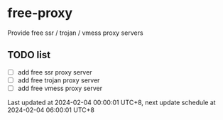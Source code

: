
# free-proxy
Provide free ssr / trojan / vmess proxy servers


## TODO list
- [ ] add free ssr proxy server
- [ ] add free trojan proxy server
- [ ] add free vmess proxy server

Last updated at 2024-02-04 00:00:01 UTC+8, next update schedule at 2024-02-04 06:00:01 UTC+8

